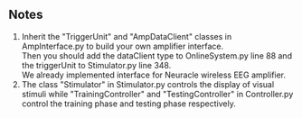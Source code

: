 ## Notes
1. Inherit the "TriggerUnit" and "AmpDataClient" classes in AmpInterface.py to build your own amplifier interface.   
Then you should add the dataClient type to OnlineSystem.py line 88 and the triggerUnit to Stimulator.py line 348.   
We already implemented interface for Neuracle wireless EEG amplifier.
2. The class "Stimulator" in Stimulator.py controls the display of visual stimuli while "TrainingController" and "TestingController" 
in Controller.py control the training phase and testing phase respectively. 